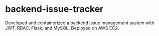 # backend-issue-tracker
Developed and containerized a backend issue management system with JWT, RBAC, Flask, and MySQL. Deployed on AWS EC2. 
